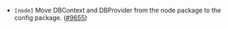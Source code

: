 - `[node]` Move DBContext and DBProvider from the node package to the config
  package. ([#9655](https://github.com/tendermint/tendermint/issues/9655))